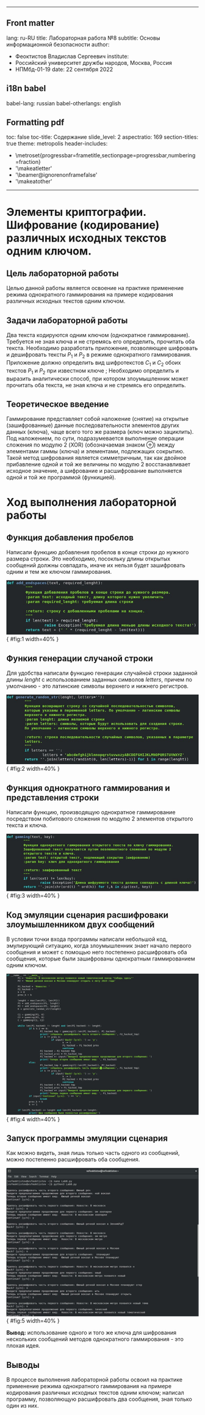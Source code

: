 

---
## Front matter
lang: ru-RU
title: Лабораторная работа №8
subtitle: Основы информационной безопасности
author:
  - Феоктистов Владислав Сергеевич
institute:
  - Российский университет дружбы народов, Москва, Россия
  - НПМбд-01-19
date: 22 сентября 2022

## i18n babel
babel-lang: russian
babel-otherlangs: english

## Formatting pdf
toc: false
toc-title: Содержание
slide_level: 2
aspectratio: 169
section-titles: true
theme: metropolis
header-includes:
 - \metroset{progressbar=frametitle,sectionpage=progressbar,numbering=fraction}
 - '\makeatletter'
 - '\beamer@ignorenonframefalse'
 - '\makeatother'
---

# Элементы криптографии. Шифрование (кодирование) различных исходных текстов одним ключом.

## Цель лабораторной работы

Целью данной работы является освоение на практике применение режима однократного гаммирования на примере кодирования различных исходных текстов одним ключом.

## Задачи лабораторной работы

Два текста кодируются одним ключом (однократное гаммирование). Требуется не зная ключа и не стремясь его определить, прочитать оба текста. Необходимо разработать приложение, позволяющее шифровать и дешифровать тексты $P_1$ и $P_2$ в режиме однократного гаммирования. Приложение должно определить вид шифротекстов $C_1$ и $C_2$ обоих текстов $P_1$ и $P_2$ при известном ключе ; Необходимо определить и выразить аналитически способ, при котором злоумышленник может прочитать оба текста, не зная ключа и не стремясь его определить.

## Теоретическое введение

Гаммирование представляет собой наложение (снятие) на открытые (зашифрованные) данные последовательности элементов других данных (ключа), чаще всего того же размера (ключ можно зациклить). Под наложением, по сути, подразумевается выполнение операции сложения по модулю 2 (XOR) (обозначаемая знаком $\oplus$) между элементами гаммы (ключа) и элементами, подлежащих сокрытию. Такой метод шифрования является симметричным, так как двойное прибавление одной и той же величины по модулю 2 восстанавливает исходное значение, а шифрование и расшифрование выполняется одной и той же программой (функицией).

# Ход выполнения лабораторной работы

## Функция добавления пробелов

Написали функцию добавления пробелов в конце строки до нужного размера строки. Это необходимо, посокльку длины открытых сообщений должны совпадать, иначе их нельзя будет зашифровать одним и тем же ключом гаммирования.

![Функция добавления пробелов](image/img_1.jpg){ #fig:1 width=40% }

## Функия генерации случаной строки

Для удобства написали функцию генерации случайной строки заданной длины *lenght* с использованием заданных символов *letters*, причем по умолчанию - это латинские символы верхнего и нижнего регистров.

![Функция генерации случайной строки](image/img_2.jpg){ #fig:2 width=40% }

## Функция однократного гаммирования и представления строки

Написали функцию, производящую однократное гаммирование посредством побитового сложения по модулю 2 элементов открытого текста и ключа.

![Функция однократного гаммирования](image/img_3.jpg){ #fig:3 width=40% }

## Код эмуляции сценария расшифроваки злоумышленником двух сообщений

В условии точки входа программы написали небольшой код, эмулирующий ситуацию, когда злоумышленник знает начало первого сообщения и может с помощью него постепенно расшифровать оба сообщения, которые были зашифрованы однократным гаммированием одним ключом. 

![Код эмуляции сценария расшифроваки злоумышленником двух сообщений](image/img_4.jpg){ #fig:4 width=40% }

## Запуск программы эмуляции сценария

Как можно видеть, зная лишь только часть одного из сообщений, можно постепенно расшифровать оба сообщения.

![Запуск программы эмуляции сценария](image/img_5.jpg){ #fig:5 width=40% }

**Вывод:** использование одного и того же ключа для шифрования нескольких сообщений методов однократного гаммирования - это плохая идея.

## Выводы

В процессе выполнения лабораторной работы освоил на практике применение режима однократного гаммирования на примере кодирования различных исходных текстов одним ключом; написал программу, позволяющую расшифровать два сообщения, зная только один из них.
